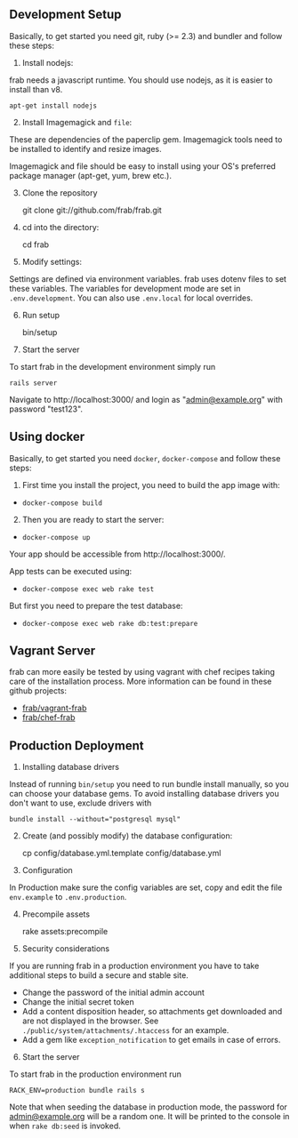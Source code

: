 ## Development Setup

Basically, to get started you need git, ruby (>= 2.3) and bundler
and follow these steps:

1) Install nodejs:

frab needs a javascript runtime. You should use
nodejs, as it is easier to install than v8.

    apt-get install nodejs

2) Install Imagemagick and `file`:

These are dependencies of the paperclip gem. Imagemagick
tools need to be installed to identify and resize images.

Imagemagick and file should be easy to install using your OS's
preferred package manager (apt-get, yum, brew etc.).

3) Clone the repository

    git clone git://github.com/frab/frab.git

4) cd into the directory:

    cd frab

5) Modify settings:

Settings are defined via environment variables. frab uses dotenv files to
set these variables. The variables for development mode are set in `.env.development`.
You can also use `.env.local` for local overrides.

6) Run setup

    bin/setup

10) Start the server

To start frab in the development environment simply run

    rails server

Navigate to http://localhost:3000/ and login as
"admin@example.org" with password "test123".

## Using docker

Basically, to get started you need `docker`, `docker-compose`
and follow these steps:

1) First time you install the project, you need to build the app image with:

- `docker-compose build`

2) Then you are ready to start the server:

- `docker-compose up`

Your app should be accessible from http://localhost:3000/.

App tests can be executed using:

- `docker-compose exec web rake test`

But first you need to prepare the test database:

- `docker-compose exec web rake db:test:prepare`

## Vagrant Server

frab can more easily be tested by using vagrant with chef recipes taking care of the installation process.
More information can be found in these github projects:

* [frab/vagrant-frab](https://github.com/frab/vagrant-frab)
* [frab/chef-frab](https://github.com/frab/chef-frab)


## Production Deployment

1) Installing database drivers

Instead of running `bin/setup` you need to run bundle install manually, so
you can choose your database gems. To avoid installing database drivers you don't
want to use, exclude drivers with

    bundle install --without="postgresql mysql"

2) Create (and possibly modify) the database configuration:

    cp config/database.yml.template config/database.yml

3) Configuration

In Production make sure the config variables are set, copy and edit the file
`env.example` to `.env.production`.

4) Precompile assets

    rake assets:precompile

5) Security considerations

If you are running frab in a production environment you have to
take additional steps to build a secure and stable site.

* Change the password of the initial admin account
* Change the initial secret token
* Add a content disposition header, so attachments get downloaded and
are not displayed in the browser. See `./public/system/attachments/.htaccess` for an example.
* Add a gem like `exception_notification` to get emails in case of errors.

6) Start the server

To start frab in the production environment run

    RACK_ENV=production bundle rails s

Note that when seeding the database in production mode, the password for
admin@example.org will be a random one. It will be printed to the console
in when `rake db:seed` is invoked.

